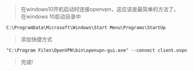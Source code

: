 > 在windows10开机启动时连接openvpn，这应该是最简单的方法了。  
> 在windows 10启动目录中  
```
C:\ProgramData\Microsoft\Windows\Start Menu\Programs\StartUp
```
> 添加快捷方式  
```
"C:\Program Files\OpenVPN\bin\openvpn-gui.exe" --connect client.ovpn
```
> 完成!
